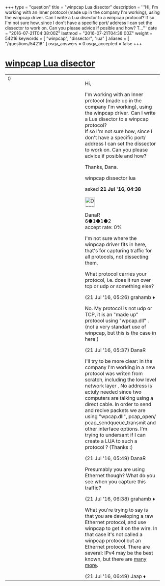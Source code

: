 +++
type = "question"
title = "winpcap Lua disector"
description = '''Hi, I&#x27;m working with an Inner protocol (made up in the company I&#x27;m working), using the winpcap driver. Can I write a Lua disector to a winpcap protocol? If so I&#x27;m not sure how, since I don&#x27;t have a specific port/ address I can set the dissector to work on. Can you please advice if posible and how? T...'''
date = "2016-07-21T04:38:00Z"
lastmod = "2016-07-21T04:38:00Z"
weight = 54216
keywords = [ "winpcap", "dissector", "lua" ]
aliases = [ "/questions/54216" ]
osqa_answers = 0
osqa_accepted = false
+++

<div class="headNormal">

# [winpcap Lua disector](/questions/54216/winpcap-lua-disector)

</div>

<div id="main-body">

<div id="askform">

<table id="question-table" style="width:100%;"><colgroup><col style="width: 50%" /><col style="width: 50%" /></colgroup><tbody><tr class="odd"><td style="width: 30px; vertical-align: top"><div class="vote-buttons"><div id="post-54216-score" class="post-score" title="current number of votes">0</div><div id="favorite-count" class="favorite-count"></div></div></td><td><div id="item-right"><div class="question-body"><p>Hi,</p><p>I'm working with an Inner protocol (made up in the company I'm working), using the winpcap driver. Can I write a Lua disector to a winpcap protocol?<br />
If so I'm not sure how, since I don't have a specific port/ address I can set the dissector to work on. Can you please advice if posible and how?</p><p>Thanks, Dana.</p></div><div id="question-tags" class="tags-container tags">winpcap dissector lua</div><div id="question-controls" class="post-controls"></div><div class="post-update-info-container"><div class="post-update-info post-update-info-user"><p>asked <strong>21 Jul '16, 04:38</strong></p><img src="https://secure.gravatar.com/avatar/875df97aef066b94b202e3bf76a771c1?s=32&amp;d=identicon&amp;r=g" class="gravatar" width="32" height="32" alt="DanaR&#39;s gravatar image" /><p>DanaR<br />
<span class="score" title="6 reputation points">6</span><span title="1 badges"><span class="badge1">●</span><span class="badgecount">1</span></span><span title="1 badges"><span class="silver">●</span><span class="badgecount">1</span></span><span title="2 badges"><span class="bronze">●</span><span class="badgecount">2</span></span><br />
<span class="accept_rate" title="Rate of the user&#39;s accepted answers">accept rate:</span> <span title="DanaR has no accepted answers">0%</span> </br></p></div></div><div id="comments-container-54216" class="comments-container"><span id="54217"></span><div id="comment-54217" class="comment"><div id="post-54217-score" class="comment-score"></div><div class="comment-text"><p>I'm not sure where the winpcap driver fits in here, that's for capturing traffic for all protocols, not dissecting them.</p><p>What protocol carries your protocol, i.e. does it run over tcp or udp or something else?</p></div><div id="comment-54217-info" class="comment-info"><span class="comment-age">(21 Jul '16, 05:26)</span> grahamb ♦</div></div><span id="54218"></span><div id="comment-54218" class="comment"><div id="post-54218-score" class="comment-score"></div><div class="comment-text"><p>No. My protocol is not udp or TCP, it is an "made up" protocol using "wpcap.dll" . (not a very standart use of winpcap, but this is the case in here )</p></div><div id="comment-54218-info" class="comment-info"><span class="comment-age">(21 Jul '16, 05:37)</span> DanaR</div></div><span id="54219"></span><div id="comment-54219" class="comment"><div id="post-54219-score" class="comment-score"></div><div class="comment-text"><p>I'll try to be more clear: In the company I'm working in a new protocol was writen from scratch, including the low level network layer . No address is actuly needed since two computers are talking using a direct cable. In order to send and recive packets we are using "wpcap.dll", pcap_open/ pcap_sendqueue_transmit and other interface options. I'm trying to undersant if I can create a LUA to such a protocol ? (Thanks :)</p></div><div id="comment-54219-info" class="comment-info"><span class="comment-age">(21 Jul '16, 05:49)</span> DanaR</div></div><span id="54220"></span><div id="comment-54220" class="comment"><div id="post-54220-score" class="comment-score"></div><div class="comment-text"><p>Presumably you are using Ethernet though? What do you see when you capture this traffic?</p></div><div id="comment-54220-info" class="comment-info"><span class="comment-age">(21 Jul '16, 06:38)</span> grahamb ♦</div></div><span id="54221"></span><div id="comment-54221" class="comment"><div id="post-54221-score" class="comment-score"></div><div class="comment-text"><p>What you're trying to say is that you are developing a raw Ethernet protocol, and use winpcap to get it on the wire. In that case it's not called a winpcap protocol but an Ethernet protocol. There are several: IPv4 may be the best known, but there are <a href="https://www.iana.org/assignments/ieee-802-numbers/ieee-802-numbers.xhtml#ieee-802-numbers-1">many more</a>.</p></div><div id="comment-54221-info" class="comment-info"><span class="comment-age">(21 Jul '16, 06:49)</span> Jaap ♦</div></div></div><div id="comment-tools-54216" class="comment-tools"></div><div class="clear"></div><div id="comment-54216-form-container" class="comment-form-container"></div><div class="clear"></div></div></td></tr></tbody></table>

</div>

</div>

